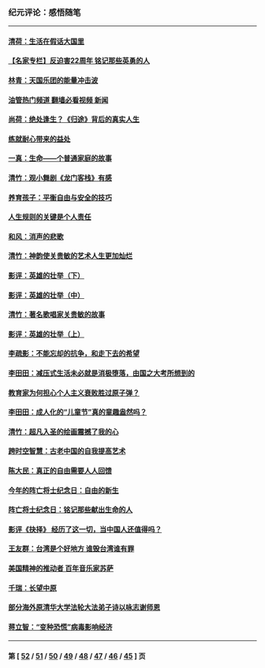 ### 纪元评论：感悟随笔
---
#### [清荷：生活在假话大国里](../../pages/nsc1035/n13103916.md?07220330) 
#### [【名家专栏】反迫害22周年 铭记那些英勇的人](../../pages/nsc1035/n13102771.md?07220330) 
#### [林青：天国乐团的能量冲击波](../../pages/nsc1035/n13099634.md?07220330) 
#### [油管热门频道 翻墙必看视频 新闻](ok?07220330)
#### [尚荷：绝处逢生？《归途》背后的真实人生](../../pages/nsc1035/n13099470.md?07220330) 
#### [练就耐心带来的益处](../../pages/nsc1035/n13081876.md?07220330) 
#### [一真：生命——个普通家庭的故事](../../pages/nsc1035/n13075782.md?07220330) 
#### [清竹：观小舞剧《龙门客栈》有感](../../pages/nsc1035/n13069850.md?07220330) 
#### [养育孩子：平衡自由与安全的技巧](../../pages/nsc1035/n13054510.md?07220330) 
#### [人生规则的关键是个人责任](../../pages/nsc1035/n13053252.md?07220330) 
#### [和风：消声的悲歌](../../pages/nsc1035/n13051994.md?07220330) 
#### [清竹：神韵使关贵敏的艺术人生更加灿烂](../../pages/nsc1035/n13038731.md?07220330) 
#### [影评：英雄的壮举（下）](../../pages/nsc1035/n13027438.md?07220330) 
#### [影评：英雄的壮举（中）](../../pages/nsc1035/n13027244.md?07220330) 
#### [清竹：著名歌唱家关贵敏的故事](../../pages/nsc1035/n13025435.md?07220330) 
#### [影评：英雄的壮举（上）](../../pages/nsc1035/n13024688.md?07220330) 
#### [李疏影：不能忘却的抗争，和走下去的希望](../../pages/nsc1035/n13022097.md?07220330) 
#### [李田田：减压式生活未必就是消极堕落，由国之大考所想到的](../../pages/nsc1035/n13017621.md?07220330) 
#### [教育家为何担心个人主义衰败胜过原子弹？](../../pages/nsc1035/n13002969.md?07220330) 
#### [李田田：成人化的“儿童节”真的童趣盎然吗？](../../pages/nsc1035/n13000386.md?07220330) 
#### [清竹：超凡入圣的绘画震撼了我的心](../../pages/nsc1035/n12993985.md?07220330) 
#### [跨时空智慧：古老中国的自我提高艺术](../../pages/nsc1035/n12988506.md?07220330) 
#### [陈大民：真正的自由需要人人回馈](../../pages/nsc1035/n12990148.md?07220330) 
#### [今年的阵亡将士纪念日：自由的新生](../../pages/nsc1035/n12989540.md?07220330) 
#### [阵亡将士纪念日：铭记那些献出生命的人](../../pages/nsc1035/n12985418.md?07220330) 
#### [影评《抉择》 经历了这一切，当中国人还值得吗？](../../pages/nsc1035/n12983029.md?07220330) 
#### [王友群：台湾是个好地方 谁毁台湾谁有罪](../../pages/nsc1035/n12977761.md?07220330) 
#### [美国精神的推动者 百年音乐家苏萨](../../pages/nsc1035/n12974542.md?07220330) 
#### [千瑞：长望中原](../../pages/nsc1035/n12976554.md?07220330) 
#### [部分海外原清华大学法轮大法弟子诗以咏志谢师恩](../../pages/nsc1035/n12957723.md?07220330) 
#### [蒋立智：“变种恐慌”病毒影响经济](../../pages/nsc1035/n12955438.md?07220330) 

---
#### 第 [ [52](./52.md?07220330) / [51](./51.md?07220330) / [50](./50.md?07220330) / [49](./49.md?07220330) / [48](./48.md?07220330) / [47](./47.md?07220330) / [46](./46.md?07220330) / [45](./45.md?07220330) ] 页
